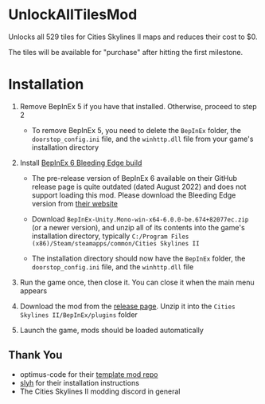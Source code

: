 # UnlockAllTilesMod
 
Unlocks all 529 tiles for Cities Skylines II maps and reduces their cost to $0.

The tiles will be available for "purchase" after hitting the first milestone.

# Installation
1. Remove BepInEx 5 if you have that installed. Otherwise, proceed to step 2

   * To remove BepInEx 5, you need to delete the `BepInEx` folder, the `doorstop_config.ini` file, and the `winhttp.dll` file from your game's installation directory

2. Install [BepInEx 6 Bleeding Edge build](https://builds.bepinex.dev/projects/bepinex_be)

   * The pre-release version of BepInEx 6 available on their GitHub release page is quite outdated (dated August 2022) and does not support loading this mod. Please download the Bleeding Edge version from [their website](https://builds.bepinex.dev/projects/bepinex_be)

   * Download `BepInEx-Unity.Mono-win-x64-6.0.0-be.674+82077ec.zip` (or a newer version), and unzip all of its contents into the game's installation directory, typically `C:/Program Files (x86)/Steam/steamapps/common/Cities Skylines II`

   * The installation directory should now have the `BepInEx` folder, the `doorstop_config.ini` file, and the `winhttp.dll` file

3. Run the game once, then close it. You can close it when the main menu appears

4. Download the mod from the [release page](https://github.com/Wayzware/UnlockAllTilesMod/releases). Unzip it into the `Cities Skylines II/BepInEx/plugins` folder

5. Launch the game, mods should be loaded automatically

## Thank You
* optimus-code for their [template mod repo](https://github.com/optimus-code/Cities2Modding/tree/main)
* [slyh](https://github.com/slyh) for their installation instructions
* The Cities Skylines II modding discord in general

